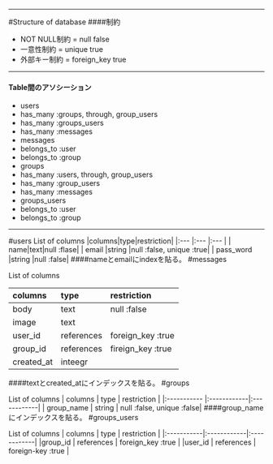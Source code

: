 ----------
#Structure of database
####制約
 - NOT NULL制約 = null false
 - 一意性制約      = unique true
 - 外部キー制約  = foreign_key true  
----------
#### Table間のアソシーション
 - users
  - has_many :groups, through, group_users
  - has_many :groups_users
  - has_many :messages
 - messages
  - belongs_to :user
  - belongs_to :group
 - groups
  - has_many :users, through, group_users
  - has_many :group_users
  - has_many :messages
 - groups_users
  - belongs_to :user
  - belongs_to :group
----------
#users
List of columns
|columns|type|restriction|
|:--- |:--- |:--- |
| name|text|null :flase|
| email      |string       |null :false, unique :true|
| pass_word  |string       |null :false|
####nameとemailにindexを貼る。
#messages

List of columns

| columns    | type        | restriction |
|:-----------|:------------|:------------|
| body       | text        | null :false |
| image      | text        |             |
| user_id    | references  | foreign_key :true |
| group_id   | references  | fireign_key :true |
|created_at  | inteegr     |             |
####textとcreated_atにインデックスを貼る。
#groups

List of columns
| columns     | type        | restriction |
|:----------- |:------------|:------------|
| group_name  | string      | null :false, unique :false|
####group_nameにインデックスを貼る。
#groups_users

List of columns
| columns    | type        | restriction |
|:-----------|:------------|:------------|
|group_id    | references  | foreign_key :true |
|user_id     | references  | foreign-key :true |

